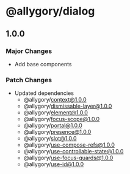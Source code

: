 # @allygory/dialog

## 1.0.0

### Major Changes

- Add base components

### Patch Changes

- Updated dependencies
  - @allygory/context@1.0.0
  - @allygory/dismissable-layer@1.0.0
  - @allygory/element@1.0.0
  - @allygory/focus-scope@1.0.0
  - @allygory/portal@1.0.0
  - @allygory/presence@1.0.0
  - @allygory/slot@1.0.0
  - @allygory/use-compose-refs@1.0.0
  - @allygory/use-controllable-state@1.0.0
  - @allygory/use-focus-guards@1.0.0
  - @allygory/use-id@1.0.0
